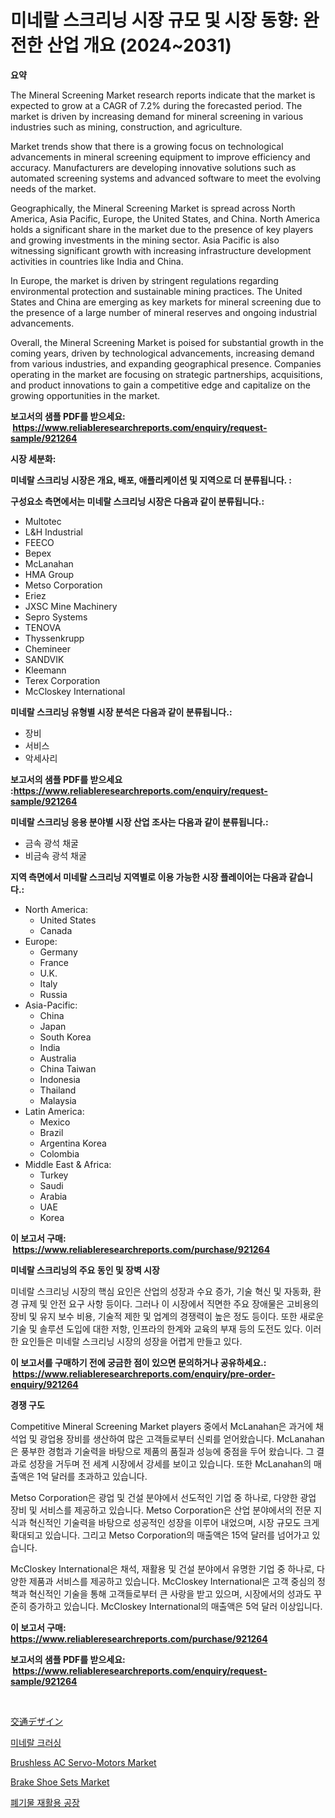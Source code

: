 <p><h1>미네랄 스크리닝 시장 규모 및 시장 동향: 완전한 산업 개요 (2024~2031)</h1></p><p><strong>요약</strong></p>
<p><p>The Mineral Screening Market research reports indicate that the market is expected to grow at a CAGR of 7.2% during the forecasted period. The market is driven by increasing demand for mineral screening in various industries such as mining, construction, and agriculture.</p><p>Market trends show that there is a growing focus on technological advancements in mineral screening equipment to improve efficiency and accuracy. Manufacturers are developing innovative solutions such as automated screening systems and advanced software to meet the evolving needs of the market.</p><p>Geographically, the Mineral Screening Market is spread across North America, Asia Pacific, Europe, the United States, and China. North America holds a significant share in the market due to the presence of key players and growing investments in the mining sector. Asia Pacific is also witnessing significant growth with increasing infrastructure development activities in countries like India and China.</p><p>In Europe, the market is driven by stringent regulations regarding environmental protection and sustainable mining practices. The United States and China are emerging as key markets for mineral screening due to the presence of a large number of mineral reserves and ongoing industrial advancements.</p><p>Overall, the Mineral Screening Market is poised for substantial growth in the coming years, driven by technological advancements, increasing demand from various industries, and expanding geographical presence. Companies operating in the market are focusing on strategic partnerships, acquisitions, and product innovations to gain a competitive edge and capitalize on the growing opportunities in the market.</p></p>
<p><strong>보고서의 샘플 PDF를 받으세요: &nbsp;<a href="https://www.reliableresearchreports.com/enquiry/request-sample/921264">https://www.reliableresearchreports.com/enquiry/request-sample/921264</a></strong></p>
<p><strong>시장 세분화:</strong></p>
<p><strong> 미네랄 스크리닝 시장은 개요, 배포, 애플리케이션 및 지역으로 더 분류됩니다. :</strong></p>
<p><strong>구성요소 측면에서는 미네랄 스크리닝 시장은 다음과 같이 분류됩니다.:</strong></p>
<p><ul><li>Multotec</li><li>L&H Industrial</li><li>FEECO</li><li>Bepex</li><li>McLanahan</li><li>HMA Group</li><li>Metso Corporation</li><li>Eriez</li><li>JXSC Mine Machinery</li><li>Sepro Systems</li><li>TENOVA</li><li>Thyssenkrupp</li><li>Chemineer</li><li>SANDVIK</li><li>Kleemann</li><li>Terex Corporation</li><li>McCloskey International</li></ul></p>
<p><strong> 미네랄 스크리닝 유형별 시장 분석은 다음과 같이 분류됩니다.:</strong></p>
<p><ul><li>장비</li><li>서비스</li><li>악세사리</li></ul></p>
<p><strong>보고서의 샘플 PDF를 받으세요 :<a href="https://www.reliableresearchreports.com/enquiry/request-sample/921264">https://www.reliableresearchreports.com/enquiry/request-sample/921264</a></strong></p>
<p><strong> 미네랄 스크리닝 응용 분야별 시장 산업 조사는 다음과 같이 분류됩니다.:</strong></p>
<p><ul><li>금속 광석 채굴</li><li>비금속 광석 채굴</li></ul></p>
<p><strong>지역 측면에서 미네랄 스크리닝 지역별로 이용 가능한 시장 플레이어는 다음과 같습니다.:</strong></p>
<p><ul>
    <li>
        North America:
        <ul>
            <li>United States</li>
            <li>Canada</li>
        </ul>
    </li>
    <li>
        Europe:
        <ul>
            <li>Germany</li>
            <li>France</li>
            <li>U.K.</li>
            <li>Italy</li>
            <li>Russia</li>
        </ul>
    </li>
    <li>
        Asia-Pacific:
        <ul>
            <li>China</li>
            <li>Japan</li>
            <li>South Korea</li>
            <li>India</li>
            <li>Australia</li>
            <li>China Taiwan</li>
            <li>Indonesia</li>
            <li>Thailand</li>
            <li>Malaysia</li>
        </ul>
    </li>
    <li>
        Latin America:
        <ul>
            <li>Mexico</li>
            <li>Brazil</li>
            <li>Argentina Korea</li>
            <li>Colombia</li>
        </ul>
    </li>
    <li>
        Middle East & Africa:
        <ul>
            <li>Turkey</li>
            <li>Saudi</li>
            <li>Arabia</li>
            <li>UAE</li>
            <li>Korea</li>
        </ul>
    </li>
    </ul></p>
<p><strong>이 보고서 구매: &nbsp;<a href="https://www.reliableresearchreports.com/purchase/921264">https://www.reliableresearchreports.com/purchase/921264</a></strong></p>
<p><strong>미네랄 스크리닝의 주요 동인 및 장벽 시장</strong></p>
<p><p>미네랄 스크리닝 시장의 핵심 요인은 산업의 성장과 수요 증가, 기술 혁신 및 자동화, 환경 규제 및 안전 요구 사항 등이다. 그러나 이 시장에서 직면한 주요 장애물은 고비용의 장비 및 유지 보수 비용, 기술적 제한 및 업계의 경쟁력이 높은 정도 등이다. 또한 새로운 기술 및 솔루션 도입에 대한 저항, 인프라의 한계와 교육의 부재 등의 도전도 있다. 이러한 요인들은 미네랄 스크리닝 시장의 성장을 어렵게 만들고 있다.</p></p>
<p><strong>이 보고서를 구매하기 전에 궁금한 점이 있으면 문의하거나 공유하세요.: &nbsp;<a href="https://www.reliableresearchreports.com/enquiry/pre-order-enquiry/921264">https://www.reliableresearchreports.com/enquiry/pre-order-enquiry/921264</a></strong></p>
<p><strong>경쟁 구도</strong></p>
<p><p>Competitive Mineral Screening Market players 중에서 McLanahan은 과거에 채석업 및 광업용 장비를 생산하여 많은 고객들로부터 신뢰를 얻어왔습니다. McLanahan은 풍부한 경험과 기술력을 바탕으로 제품의 품질과 성능에 중점을 두어 왔습니다. 그 결과로 성장을 거두며 전 세계 시장에서 강세를 보이고 있습니다. 또한 McLanahan의 매출액은 1억 달러를 초과하고 있습니다.</p><p>Metso Corporation은 광업 및 건설 분야에서 선도적인 기업 중 하나로, 다양한 광업 장비 및 서비스를 제공하고 있습니다. Metso Corporation은 산업 분야에서의 전문 지식과 혁신적인 기술력을 바탕으로 성공적인 성장을 이루어 내었으며, 시장 규모도 크게 확대되고 있습니다. 그리고 Metso Corporation의 매출액은 15억 달러를 넘어가고 있습니다.</p><p>McCloskey International은 채석, 재활용 및 건설 분야에서 유명한 기업 중 하나로, 다양한 제품과 서비스를 제공하고 있습니다. McCloskey International은 고객 중심의 정책과 혁신적인 기술을 통해 고객들로부터 큰 사랑을 받고 있으며, 시장에서의 성과도 꾸준히 증가하고 있습니다. McCloskey International의 매출액은 5억 달러 이상입니다.</p></p>
<p><strong>이 보고서 구매: &nbsp; <a href="https://www.reliableresearchreports.com/purchase/921264">https://www.reliableresearchreports.com/purchase/921264</a></strong></p>
<p><strong>보고서의 샘플 PDF를 받으세요: &nbsp;<a href="https://www.reliableresearchreports.com/enquiry/request-sample/921264">https://www.reliableresearchreports.com/enquiry/request-sample/921264</a></strong><strong></strong></p>
<p>&nbsp;</p>
<p><p><a href="https://github.com/mohamedbakry57/Market-Research-Report-List-2/blob/main/7112470182087.md">交通デザイン</a></p><p><a href="https://github.com/sougarounis/Market-Research-Report-List-2/blob/main/6141225182084.md">미네랄 크러싱</a></p><p><a href="https://issuu.com/reportprime-2/docs/brushless-ac-servo-motors-market-size-2030.pptx">Brushless AC Servo-Motors Market</a></p><p><a href="https://issuu.com/reportprime-2/docs/brake-shoe-sets-market-size-2030.pptx">Brake Shoe Sets Market</a></p><p><a href="https://github.com/laholand/Market-Research-Report-List-2/blob/main/3619374182083.md">폐기물 재활용 공장</a></p></p>